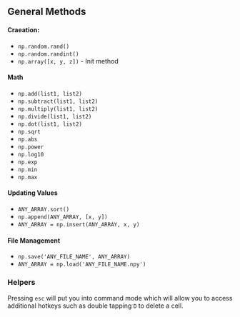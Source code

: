 ## General Methods
#### Craeation:
- `np.random.rand()`
- `np.random.randint()`
- `np.array([x, y, z])` - Init method

#### Math
- `np.add(list1, list2)`
- `np.subtract(list1, list2)`
- `np.multiply(list1, list2)`
- `np.divide(list1, list2)`
- `np.dot(list1, list2)`
- `np.sqrt`
- `np.abs`
- `np.power`
- `np.log10`
- `np.exp`
- `np.min`
- `np.max`

#### Updating Values
- `ANY_ARRAY.sort()`
- `np.append(ANY_ARRAY, [x, y])`
- `ANY_ARRAY = np.insert(ANY_ARRAY, x, y)`

#### File Management
- `np.save('ANY_FILE_NAME', ANY_ARRAY)`
- `ANY_ARRAY = np.load('ANY_FILE_NAME.npy')`


### Helpers
Pressing `esc` will put you into command mode which will allow you to access additional hotkeys such as double tapping `D` to delete a cell.